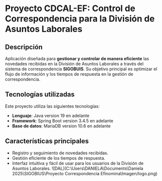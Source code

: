 # Proyecto CDCAL-EF: Control de Correspondencia para la División de Asuntos Laborales

## Descripción
Aplicación diseñada para **gestionar y controlar de manera eficiente** las novedades recibidas en la División de Asuntos Laborales a través del sistema de correspondencia **SIGOBUIS**. Su objetivo principal es optimizar el flujo de información y los tiempos de respuesta en la gestión de correspondencia.

## Tecnologías utilizadas
Este proyecto utiliza las siguientes tecnologías:
- **Lenguaje**: Java version 19 en adelante
- **Framework**: Spring Boot version 3.4.5 en adelante
- **Base de datos**: MariaDB version 10.6 en adelante

## Características principales
- Registro y seguimiento de novedades recibidas.
- Gestión eficiente de los tiempos de respuesta.
- Interfaz intuitiva y fácil de usar para los usuarios de la División de Asuntos Laborales.
  ![DAL](C:\Users\DANIELA\Documents\Daniela 2025\SIGOBIUS\Proyecto Correspondencia Efinomina\Imagen/logo.png)



